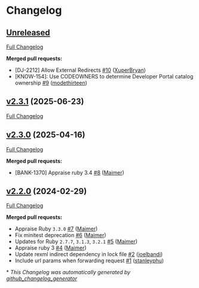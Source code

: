 # Changelog

## [Unreleased](https://github.com/appfolio/ae_reverse_proxy/tree/HEAD)

[Full Changelog](https://github.com/appfolio/ae_reverse_proxy/compare/v2.3.1...HEAD)

**Merged pull requests:**

- \[DJ-2212\] Allow External Redirects [\#10](https://github.com/appfolio/ae_reverse_proxy/pull/10) ([XuperBryan](https://github.com/XuperBryan))
- \[KNOW-154\]: Use CODEOWNERS to determine Developer Portal catalog ownership [\#9](https://github.com/appfolio/ae_reverse_proxy/pull/9) ([modethirteen](https://github.com/modethirteen))

## [v2.3.1](https://github.com/appfolio/ae_reverse_proxy/tree/v2.3.1) (2025-06-23)

[Full Changelog](https://github.com/appfolio/ae_reverse_proxy/compare/v2.3.0...v2.3.1)

## [v2.3.0](https://github.com/appfolio/ae_reverse_proxy/tree/v2.3.0) (2025-04-16)

[Full Changelog](https://github.com/appfolio/ae_reverse_proxy/compare/v2.2.0...v2.3.0)

**Merged pull requests:**

- \[BANK-1370\] Appraise ruby 3.4 [\#8](https://github.com/appfolio/ae_reverse_proxy/pull/8) ([Maimer](https://github.com/Maimer))

## [v2.2.0](https://github.com/appfolio/ae_reverse_proxy/tree/v2.2.0) (2024-02-29)

[Full Changelog](https://github.com/appfolio/ae_reverse_proxy/compare/83865a90401a3783f934be3e73db57c4d5d06763...v2.2.0)

**Merged pull requests:**

- Appraise Ruby `3.3.0` [\#7](https://github.com/appfolio/ae_reverse_proxy/pull/7) ([Maimer](https://github.com/Maimer))
- Fix minitest deprecation [\#6](https://github.com/appfolio/ae_reverse_proxy/pull/6) ([Maimer](https://github.com/Maimer))
- Updates for Ruby `2.7.7`, `3.1.3`, `3.2.1` [\#5](https://github.com/appfolio/ae_reverse_proxy/pull/5) ([Maimer](https://github.com/Maimer))
- Appraise ruby 3 [\#4](https://github.com/appfolio/ae_reverse_proxy/pull/4) ([Maimer](https://github.com/Maimer))
- Update rexml indirect dependency in lock file [\#2](https://github.com/appfolio/ae_reverse_proxy/pull/2) ([joelbandi](https://github.com/joelbandi))
- Include url params when forwarding request [\#1](https://github.com/appfolio/ae_reverse_proxy/pull/1) ([stanleyphu](https://github.com/stanleyphu))



\* *This Changelog was automatically generated by [github_changelog_generator](https://github.com/github-changelog-generator/github-changelog-generator)*
